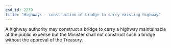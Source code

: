 ```yaml
---
esd_id: 2239
title: "Highways - construction of bridge to carry existing highway"
---
```


A highway authority may construct a bridge to carry a highway maintainable at the public expense but the Minister shall not construct such a bridge without the approval of the Treasury.

